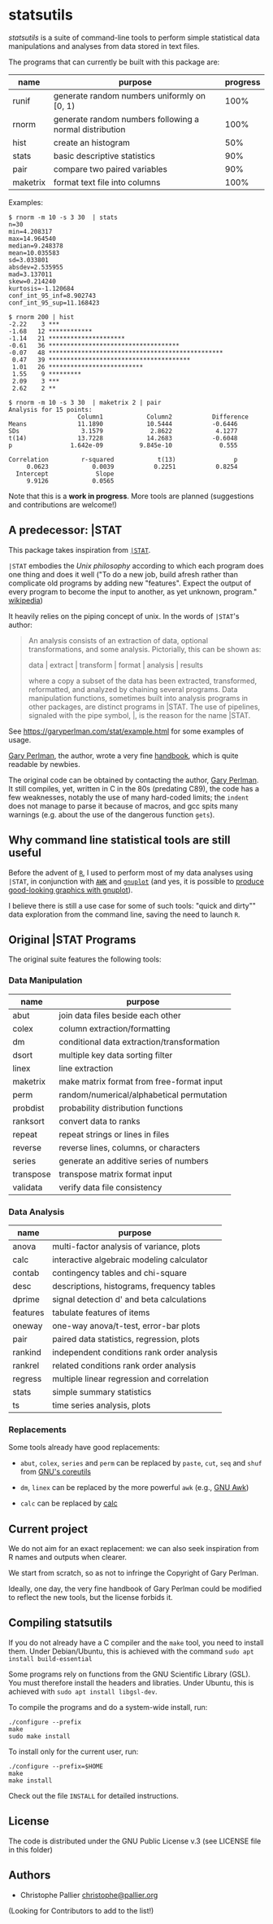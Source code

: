 # statsutils

*statsutils* is a suite of command-line tools to perform simple statistical data
manipulations and analyses from data stored in text files.

The programs that can currently be built with this package are:

| name     | purpose                                                 | progress |
| -----    | ---------                                               | -------- |
| runif    | generate random numbers uniformly on [0, 1)             |     100% |
| rnorm    | generate random numbers following a normal distribution |     100% |
| hist     | create an histogram                                     |      50% |
| stats    | basic descriptive statistics                            |      90% |
| pair     | compare two paired variables                            |      90% |
| maketrix | format text file into columns                           |     100% |

Examples:

```
$ rnorm -m 10 -s 3 30  | stats
n=30
min=4.208317
max=14.964540
median=9.248378
mean=10.035583
sd=3.033801
absdev=2.535955
mad=3.137011
skew=0.214240
kurtosis=-1.120684
conf_int_95_inf=8.902743
conf_int_95_sup=11.168423

$ rnorm 200 | hist
-2.22    3 ***
-1.68   12 ************
-1.14   21 *********************
-0.61   36 ************************************
-0.07   48 ************************************************
 0.47   39 ***************************************
 1.01   26 **************************
 1.55    9 *********
 2.09    3 ***
 2.62    2 **
  
$ rnorm -m 10 -s 3 30  | maketrix 2 | pair
Analysis for 15 points:
                   Column1            Column2           Difference
Means              11.1890            10.5444           -0.6446
SDs                 3.1579             2.8622            4.1277
t(14)              13.7228            14.2683           -0.6048
p                1.642e-09          9.845e-10             0.555

Correlation         r-squared            t(13)                p
     0.0623            0.0039           0.2251           0.8254
  Intercept             Slope
     9.9126            0.0565

```

Note that this is a **work in progress**. More tools are planned (suggestions
and contributions are welcome!)


## A predecessor: |STAT 

This package takes inspiration from [`|STAT`](https://garyperlman.com/stat/).

`|STAT` embodies the *Unix philosophy* according to which each program does one
thing and does it well ("To do a new job, build afresh rather than complicate
old programs by adding new "features". Expect the output of every program to
become the input to another, as yet unknown, program."
[wikipedia](https://en.wikipedia.org/wiki/Unix_philosophy))

It heavily relies on the piping concept of unix. In the words of `|STAT`'s
author:

> An analysis consists of an extraction of data, optional transformations, and
> some analysis. Pictorially, this can be shown as:
>
>   data | extract | transform | format | analysis | results
>
> where a copy a subset of the data has been extracted, transformed, reformatted,
> and analyzed by chaining several programs. Data manipulation functions,
> sometimes built into analysis programs in other packages, are distinct programs
> in |STAT. The use of pipelines, signaled with the pipe symbol, |, is the reason
> for the name |STAT.

See <https://garyperlman.com/stat/example.html> for some examples of usage.

[Gary Perlman](https://garyperlman.com), the author, wrote a very fine
[handbook](https://garyperlman.com/stat/handbook/handbook.html), which is quite
readable by newbies.

The original code can be obtained by contacting the author, [Gary
Perlman](https://garyperlman.com). It still compiles, yet, written in C in the
80s (predating C89), the code has a few weaknesses, notably the use of many
hard-coded limits; the `indent` does not manage to parse it because of macros,
and gcc spits many warnings (e.g. about the use of the dangerous function
`gets`).

## Why command line statistical tools are still useful

Before the advent of [`R`](https://www.r-project.org/), I used to perform most
of my data analyses using `|STAT`, in conjunction with
[`AWK`](https://en.wikipedia.org/wiki/AWK) and
[`gnuplot`](http://www.gnuplot.info/) (and yes, it is possible to [produce
good-looking graphics with
gnuplot](https://www.electricmonk.nl/log/2014/07/12/generating-good-looking-charts-with-gnuplot/)).

I believe there is still a use case for some of such tools: "quick and dirty""
data exploration from the command line, saving the need to launch `R`.


## Original |STAT Programs ##

The original suite features the following tools:

### Data Manipulation ###
 
| name      | purpose                                    |
| --------- | ------------------------------------------ |
| abut      | join data files beside each other          |
| colex     | column extraction/formatting               |
| dm        | conditional data extraction/transformation |
| dsort     | multiple key data sorting filter           |
| linex     | line extraction                            |
| maketrix  | make matrix format from free-format input  |
| perm      | random/numerical/alphabetical permutation  |
| probdist  | probability distribution functions         |
| ranksort  | convert data to ranks                      |
| repeat    | repeat strings or lines in files           |
| reverse   | reverse lines, columns, or characters      |
| series    | generate an additive series of numbers     |
| transpose | transpose matrix format input              |
| validata  | verify data file consistency               |


### Data Analysis ###


| name      | purpose                                    |
| --------- | ------------------------------------------ |
| anova     | multi-factor analysis of variance, plots   |
| calc      | interactive algebraic modeling calculator  |
| contab    | contingency tables and chi-square          |
| desc      | descriptions, histograms, frequency tables |
| dprime    | signal detection d' and beta calculations  |
| features  | tabulate features of items                 |
| oneway    | one-way anova/t-test, error-bar plots      |
| pair      | paired data statistics, regression, plots  |
| rankind   | independent conditions rank order analysis |
| rankrel   | related conditions rank order analysis     |
| regress   | multiple linear regression and correlation |
| stats     | simple summary statistics                  |
| ts        | time series analysis, plots                |
  

### Replacements ### 
  
 Some tools already have good replacements: 
  
 *  `abut`, `colex`, `series` and `perm` can be replaced by `paste`, `cut`, `seq` and `shuf` from [GNU's coreutils](https://www.gnu.org/software/coreutils/manual/coreutils.html) 
  
 * `dm`, `linex` can be replaced by the more powerful `awk` (e.g., [GNU Awk](https://www.gnu.org/software/gawk/manual/gawk.html)) 
  
 * `calc` can be replaced by [calc](http://www.isthe.com/chongo/tech/comp/calc/) 
  
 
## Current project 

 We do not aim for an exact replacement: we can also seek inspiration from R
 names and outputs when clearer.

 We start from scratch, so as not to infringe the Copyright of Gary Perlman.

 Ideally, one day, the very fine handbook of Gary Perlman could be modified to
 reflect the new tools, but the license forbids it.

## Compiling statsutils

If you do not already have a C compiler and the `make` tool, you need to install
them. Under Debian/Ubuntu, this is achieved with the command `sudo apt install
build-essential`

Some programs rely on functions from the GNU Scientific Library (GSL). You must
therefore install the headers and libraties. Under Ubuntu, this is achieved with
`sudo apt install libgsl-dev`.

To compile the programs and do a system-wide install, run:

    ./configure --prefix
    make
    sudo make install

To install only for the current user, run:

    ./configure --prefix=$HOME
    make
    make install

Check out the file `INSTALL` for detailed instructions.


## License

The code is distributed under the GNU Public License v.3 (see LICENSE file in
this folder)

## Authors

- Christophe Pallier <christophe@pallier.org>


(Looking for Contributors to add to the list!)
